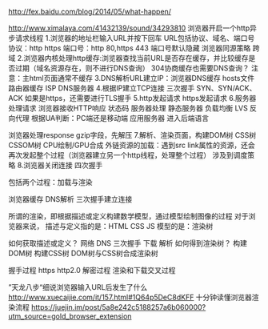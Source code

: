 http://fex.baidu.com/blog/2014/05/what-happen/

http://www.ximalaya.com/41432139/sound/34293810
浏览器开启一个http异步请求线程
1.浏览器的地址栏输入URL并按下回车
  URL包括协议、域名、端口号
  协议：http https
  端口号：http 80,https 443  端口号默认隐藏
  浏览器同源策略 跨域
2.浏览器内核处理http缓存:浏览器查找当前URL是否存在缓存，并比较缓存是否过期（域名资源存在，则不进行DNS查询）  304协商缓存也需要DNS查询？
  注意：主html页面通常不缓存
3.DNS解析URL建立IP：浏览器DNS缓存 hosts文件 路由器缓存  ISP DNS服务器
4.根据IP建立TCP连接 三次握手 SYN、SYN/ACK、ACK
  如果是https，还需要进行TLS握手
5.http发起请求
  https发起请求
6.服务器处理请求 浏览器接收HTTP响应 状态码
  服务器处理
  静态服务器 负载均衡 LVS 反向代理
            根据UA判断：PC端还是移动端
  应用服务器
  进入后端语言

  浏览器处理response
  gzip字段，先解压
7.解析、渲染页面，构建DOM树 CSS树 CSSOM树 CPU绘制/GPU合成
  外链资源的加载：遇到src link属性的资源，还会再次发起整个过程（浏览器建立另一个http线程，处理整个过程）
                涉及到调度策略
8.浏览器关闭连接 四次握手





包括两个过程：加载与渲染

浏览器缓存
DNS解析
三次握手建立连接


所谓的渲染，即根据描述或定义构建数学模型，通过模型绘制图像的过程
对于浏览器来说，
描述与定义指的是：HTML CSS JS
模型的是：渲染树


如何获取描述或定义？
  网络 DNS 三次握手
  下载
  解析
如何得到渲染树？
  构建DOM树
  构建CSS树
  DOM树与CSS树合成渲染树
  
  
握手过程
https http2.0 解密过程
渲染和下载交叉过程



”天龙八步“细说浏览器输入URL后发生了什么
http://www.xuecaijie.com/it/157.html#1Q64p5DeC8dKFF
十分钟读懂浏览器渲染流程
https://juejin.im/post/5a8e242c5188257a6b060000?utm_source=gold_browser_extension